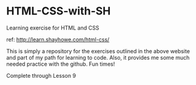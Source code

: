 # HTML-CSS-with-SH
Learning exercise for HTML and CSS

ref: http://learn.shayhowe.com/html-css/

This is simply a repository for the exercises outlined in the above website and part of my path for learning to code.  Also, it provides me some much needed practice with the github.  Fun times!

Complete through Lesson 9
